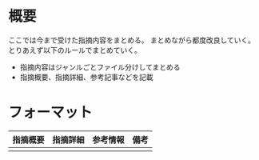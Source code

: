 # 概要

ここでは今まで受けた指摘内容をまとめる。
まとめながら都度改良していく。とりあえず以下のルールでまとめていく。

- 指摘内容はジャンルごとファイル分けしてまとめる
- 指摘概要、指摘詳細、参考記事などを記載

# フォーマット

| 指摘概要 | 指摘詳細 | 参考情報 | 備考 |
| -------- | -------- | -------- | ---- |
|          |          |          |      |

